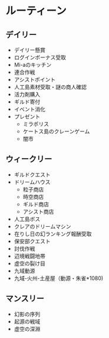 # ルーティーン

## デイリー
* デイリー懸賞
* ログインボーナス受取
* Mi-aのキッチン
* 連合作戦
* アシストポイント
* 人工島素材受取・謎の商人確認
* 活力剤購入
* ギルド寄付
* イベント消化
* プレゼント
  * ミラポリス
  * ケートス島のクレーンゲーム
  * 闇市

## ウィークリー
* ギルドクエスト
* ドリームハウス
  * 粒子商店
  * 時空商店
  * ギルド商店
  * アシスト商店
* 人工島ボス
* クレアのドリームマシン
* 在りし日の幻ランキング報酬受取
* 保安部クエスト
* 討伐作戦
* 辺境戦闘地帯
* 虚空の裂け目
* 九域動源
* 九域-火州-土産屋（動源・朱雀*1080)

## マンスリー
* 幻影の序列
* 起源の戦域
* 虚空の深淵
